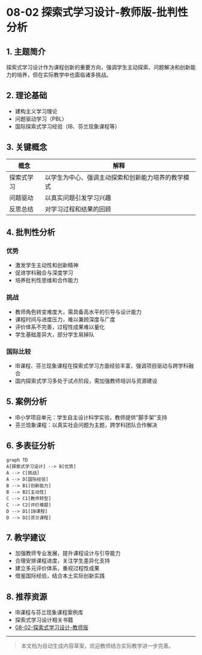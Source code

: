 # 08-02 探索式学习设计-教师版-批判性分析

## 1. 主题简介
探索式学习设计作为课程创新的重要方向，强调学生主动探索、问题解决和创新能力的培养，但在实际教学中也面临诸多挑战。

## 2. 理论基础
- 建构主义学习理论
- 问题驱动学习（PBL）
- 国际探索式学习经验（IB、芬兰现象课程等）

## 3. 关键概念
| 概念 | 解释 |
|------|------|
| 探索式学习 | 以学生为中心、强调主动探索和创新能力培养的教学模式 |
| 问题驱动 | 以真实问题引发学习兴趣 |
| 反思总结 | 对学习过程和结果的回顾 |

## 4. 批判性分析
### 优势
- 激发学生主动性和创新精神
- 促进学科融合与深度学习
- 培养批判性思维和合作能力

### 挑战
- 教师角色转变难度大，需具备高水平的引导与设计能力
- 课程时间与进度压力，难以兼顾深度与广度
- 评价体系不完善，过程性成果难以量化
- 学生基础差异大，部分学生易掉队

### 国际比较
- IB课程、芬兰现象课程在探索式学习方面经验丰富，强调项目驱动与跨学科融合
- 国内探索式学习多处于试点阶段，需加强教师培训与资源建设

## 5. 案例分析
- IB小学项目单元：学生自主设计科学实验，教师提供"脚手架"支持
- 芬兰现象课程：以真实社会问题为主题，跨学科团队合作解决

## 6. 多表征分析
```mermaid
graph TD
A[探索式学习设计] --> B[优势]
A --> C[挑战]
A --> D[国际经验]
B --> B1[创新能力]
B --> B2[主动性]
C --> C1[教师转型]
C --> C2[评价难题]
D --> D1[IB课程]
D --> D2[芬兰课程]
```

## 7. 教学建议
- 加强教师专业发展，提升课程设计与引导能力
- 合理安排课程进度，关注学生差异化支持
- 建立多元评价体系，重视过程性成果
- 借鉴国际经验，结合本土实际创新实践

## 8. 推荐资源
- IB课程与芬兰现象课程案例库
- 探索式学习设计相关书籍
- [08-02-探索式学习设计-教师版](./08-02-探索式学习设计-教师版.md)

---

> 本文档为自动生成内容草案，欢迎教师结合实际教学进一步完善。 
